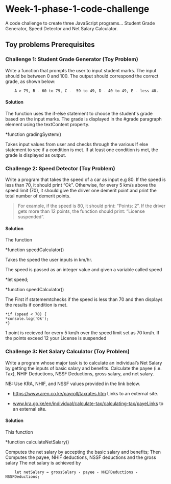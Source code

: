 # Week-1-phase-1-code-challenge
A code challenge to create three JavaScript programs... Student Grade Generator, Speed Detector and Net Salary Calculator.

##  Toy problems Prerequisites

### Challenge 1: Student Grade Generator (Toy Problem)

Write a function that prompts the user to input student marks. The input should be between 0 and 100. The output should correspond the correct grade, as shown below: 

        A > 79, B - 60 to 79, C -  59 to 49, D - 40 to 49, E - less 40.

 #### Solution
The function uses the if-else statement to choose the student's grade based on the input marks.
The grade is displayed in the #grade paragraph element using the textContent property.

  *function gradingSystem()

Takes input values from user and checks through the various If else statement to see if a condition is met. If at least one condition is met, the grade is displayed as output.

### Challenge 2: Speed Detector (Toy Problem)

Write a program that takes the speed of a car as input e.g 80. If the speed is less than 70, it should print “Ok”. Otherwise, for every 5 km/s above the speed limit (70), it should give the driver one demerit point and print the total number of demerit points.

   > For example, if the speed is 80, it should print: “Points: 2”. If the driver gets more than 12 points, the function should print: “License suspended”.

 #### Solution
The function 

*function speedCalculator()  

Takes the speed the user inputs in km/hr.

The speed is passed as an integer value and given a variable called speed

  *let speed;
  
  *function speedCalculator() 


The First if statememtchecks if the speed is less than 70 and then displays the results if condition is met.
    
    *if (speed < 70) {
    *console.log('Ok');
    *} 

1 point is recieved for every 5 km/h over the speed limit set as 70 km/h. If the points exceed 12 your License is suspended

### Challenge 3: Net Salary Calculator (Toy Problem)

Write a program whose major task is to calculate an individual’s Net Salary by getting the inputs of basic salary and benefits. Calculate the payee (i.e. Tax), NHIF Deductions, NSSF Deductions, gross salary, and net salary. 

NB: Use KRA, NHIF, and NSSF values provided in the link below.

- https://www.aren.co.ke/payroll/taxrates.htm Links to an external site.

- www.kra.go.ke/en/individual/calculate-tax/calculating-tax/payeLinks to an external site.

#### Solution
This function 

  *function calculateNetSalary()

Computes  the net salary by accepting the basic salary and benefits;
Then Computes the payee, NHIF deductions, NSSF deductions and the gross salary
 The net salary is achieved by 
 
        let netSalary = grossSalary - payee - NHIFDeductions - NSSFDeductions;
